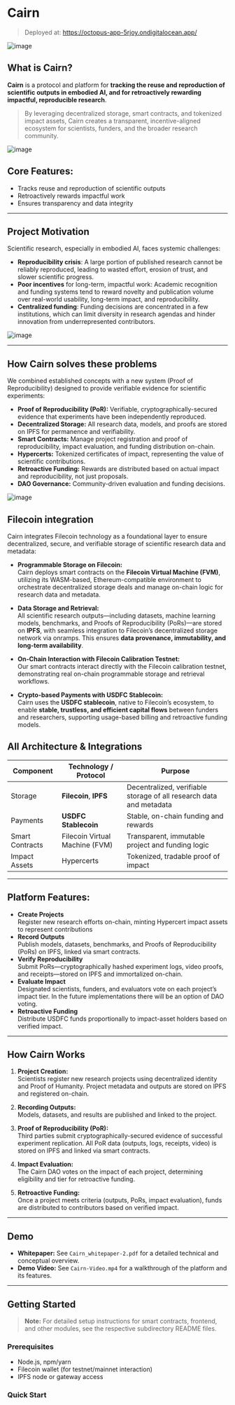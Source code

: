 # Cairn
> Deployed at: https://octopus-app-5rjoy.ondigitalocean.app/ 

![image](https://github.com/user-attachments/assets/03c61a16-7669-44ec-8280-617f433ad560)

##  What is Cairn?

**Cairn** is a protocol and platform for **tracking the reuse and reproduction of scientific outputs in embodied AI, and for retroactively rewarding impactful, reproducible research**.
 
 > By leveraging decentralized storage, smart contracts, and tokenized impact assets, Cairn creates a transparent, incentive-aligned ecosystem for scientists, funders, and the broader research community.

![image](https://github.com/user-attachments/assets/434b93dd-dc2e-4e3f-8c3e-6675f94f93d6)

## **Core Features:**  
  - Tracks reuse and reproduction of scientific outputs  
  - Retroactively rewards impactful work  
  - Ensures transparency and data integrity  
---

## Project Motivation 

Scientific research, especially in embodied AI, faces systemic challenges:  

- **Reproducibility crisis**: A large portion of published research cannot be reliably reproduced, leading to wasted effort, erosion of trust, and slower scientific progress.  
- **Poor incentives** for long-term, impactful work: Academic recognition and funding systems tend to reward novelty and publication volume over real-world usability, long-term impact, and reproducibility.
- **Centralized funding**: Funding decisions are concentrated in a few institutions, which can limit diversity in research agendas and hinder innovation from underrepresented contributors.

![image](https://github.com/user-attachments/assets/4ea511fe-d537-448a-839d-b90f58030858)

---
## How Cairn solves these problems

We combined established concepts with a new system (Proof of Reproducibility) designed to provide verifiable evidence for scientific experiments:

- **Proof of Reproducibility (PoR):** Verifiable, cryptographically-secured evidence that experiments have been independently reproduced. 
- **Decentralized Storage:** All research data, models, and proofs are stored on IPFS for permanence and verifiability. 
- **Smart Contracts:** Manage project registration and proof of reproducibility, impact evaluation, and funding distribution on-chain.  
- **Hypercerts:** Tokenized certificates of impact, representing the value of scientific contributions.  
- **Retroactive Funding:** Rewards are distributed based on actual impact and reproducibility, not just proposals.  
- **DAO Governance:** Community-driven evaluation and funding decisions.


![image](https://github.com/user-attachments/assets/f5b31236-e306-4ef6-a37f-c5e832c3da3b)


## Filecoin integration
Cairn integrates Filecoin technology as a foundational layer to ensure decentralized, secure, and verifiable storage of scientific research data and metadata:

- **Programmable Storage on Filecoin:**  
  Cairn deploys smart contracts on the **Filecoin Virtual Machine (FVM)**, utilizing its WASM-based, Ethereum-compatible environment to orchestrate decentralized storage deals and manage on-chain logic for research data and metadata.

- **Data Storage and Retrieval:**  
  All scientific research outputs—including datasets, machine learning models, benchmarks, and Proofs of Reproducibility (PoRs)—are stored on **IPFS**, with seamless integration to Filecoin’s decentralized storage network via onramps. This ensures **data provenance, immutability, and long-term availability**.

- **On-Chain Interaction with Filecoin Calibration Testnet:**  
  Our smart contracts interact directly with the Filecoin calibration testnet, demonstrating real on-chain programmable storage and retrieval workflows.

- **Crypto-based Payments with USDFC Stablecoin:**  
  Cairn uses the **USDFC stablecoin**, native to Filecoin’s ecosystem, to enable **stable, trustless, and efficient capital flows** between funders and researchers, supporting usage-based billing and retroactive funding models.

  
## All Architecture & Integrations

| Component         | Technology / Protocol         | Purpose                                              |
|-------------------|------------------------------|------------------------------------------------------|
| Storage           | **Filecoin**, **IPFS**       | Decentralized, verifiable storage of all research data and metadata |
| Payments          | **USDFC Stablecoin**         | Stable, on-chain funding and rewards                 |
| Smart Contracts   | Filecoin Virtual Machine (FVM) | Transparent, immutable project and funding logic     |
| Impact Assets     | Hypercerts                   | Tokenized, tradable proof of  impact       |

---

## Platform Features:

- **Create Projects**  
  Register new research efforts on-chain, minting Hypercert impact assets to represent contributions
- **Record Outputs**  
  Publish models, datasets, benchmarks, and Proofs of Reproducibility (PoRs) on IPFS, linked via smart contracts.
- **Verify Reproducibility**  
  Submit PoRs—cryptographically hashed experiment logs, video proofs, and receipts—stored on IPFS and immortalized on-chain.
- **Evaluate Impact**  
  Designated scientists, funders, and evaluators vote on each project’s impact tier. In the future implementations there will be an option of DAO voting.
- **Retroactive Funding**  
  Distribute USDFC funds proportionally to impact-asset holders based on verified impact.
  
---

## How Cairn Works

1. **Project Creation:**  
   Scientists register new research projects using decentralized identity and Proof of Humanity. Project metadata and outputs are stored on IPFS and registered on-chain.

2. **Recording Outputs:**  
   Models, datasets, and results are published and linked to the project.

3. **Proof of Reproducibility (PoR):**  
   Third parties submit cryptographically-secured evidence of successful experiment replication. All PoR data (outputs, logs, receipts, video) is stored on IPFS and linked via smart contracts.

4. **Impact Evaluation:**  
   The Cairn DAO votes on the impact of each project, determining eligibility and tier for retroactive funding.

5. **Retroactive Funding:**  
   Once a project meets criteria (outputs, PoRs, impact evaluation), funds are distributed to contributors based on verified impact.

---

## Demo

- **Whitepaper:** See `Cairn_whitepaper-2.pdf` for a detailed technical and conceptual overview.  
- **Demo Video:** See `Cairn-Video.mp4` for a walkthrough of the platform and its features.

---

## Getting Started

> **Note:** For detailed setup instructions for smart contracts, frontend, and other modules, see the respective subdirectory README files.

### Prerequisites

- Node.js, npm/yarn  
- Filecoin wallet (for testnet/mainnet interaction)  
- IPFS node or gateway access

### Quick Start


